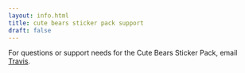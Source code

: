 ```yaml
---
layout: info.html
title: cute bears sticker pack support
draft: false
---
```


For questions or support needs for the Cute Bears Sticker Pack, email [Travis](mailto:tj@travisjeffery.com). 
